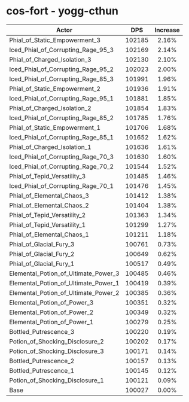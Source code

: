 # cos-fort - yogg-cthun
| Actor | DPS | Increase |
|---|:---:|:---:|
|Phial_of_Static_Empowerment_3|102185|2.16%|
|Iced_Phial_of_Corrupting_Rage_95_3|102169|2.14%|
|Phial_of_Charged_Isolation_3|102130|2.10%|
|Iced_Phial_of_Corrupting_Rage_95_2|102023|2.00%|
|Iced_Phial_of_Corrupting_Rage_85_3|101991|1.96%|
|Phial_of_Static_Empowerment_2|101936|1.91%|
|Iced_Phial_of_Corrupting_Rage_95_1|101881|1.85%|
|Phial_of_Charged_Isolation_2|101854|1.83%|
|Iced_Phial_of_Corrupting_Rage_85_2|101785|1.76%|
|Phial_of_Static_Empowerment_1|101706|1.68%|
|Iced_Phial_of_Corrupting_Rage_85_1|101652|1.62%|
|Phial_of_Charged_Isolation_1|101636|1.61%|
|Iced_Phial_of_Corrupting_Rage_70_3|101630|1.60%|
|Iced_Phial_of_Corrupting_Rage_70_2|101544|1.52%|
|Phial_of_Tepid_Versatility_3|101485|1.46%|
|Iced_Phial_of_Corrupting_Rage_70_1|101476|1.45%|
|Phial_of_Elemental_Chaos_3|101412|1.38%|
|Phial_of_Elemental_Chaos_2|101404|1.38%|
|Phial_of_Tepid_Versatility_2|101363|1.34%|
|Phial_of_Tepid_Versatility_1|101299|1.27%|
|Phial_of_Elemental_Chaos_1|101211|1.18%|
|Phial_of_Glacial_Fury_3|100761|0.73%|
|Phial_of_Glacial_Fury_2|100649|0.62%|
|Phial_of_Glacial_Fury_1|100517|0.49%|
|Elemental_Potion_of_Ultimate_Power_3|100485|0.46%|
|Elemental_Potion_of_Ultimate_Power_1|100419|0.39%|
|Elemental_Potion_of_Ultimate_Power_2|100385|0.36%|
|Elemental_Potion_of_Power_3|100351|0.32%|
|Elemental_Potion_of_Power_2|100349|0.32%|
|Elemental_Potion_of_Power_1|100279|0.25%|
|Bottled_Putrescence_3|100220|0.19%|
|Potion_of_Shocking_Disclosure_2|100202|0.17%|
|Potion_of_Shocking_Disclosure_3|100171|0.14%|
|Bottled_Putrescence_2|100157|0.13%|
|Bottled_Putrescence_1|100145|0.12%|
|Potion_of_Shocking_Disclosure_1|100121|0.09%|
|Base|100027|0.00%|
